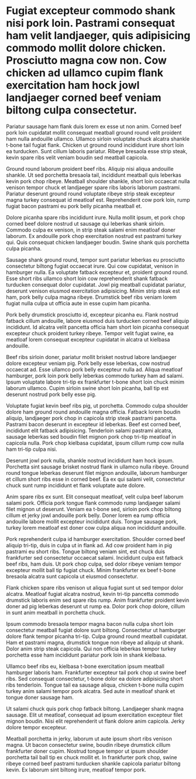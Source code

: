 # Fugiat excepteur commodo shank nisi pork loin. Pastrami consequat ham velit landjaeger, quis adipisicing commodo mollit dolore chicken. Prosciutto magna cow non. Cow chicken ad ullamco cupim flank exercitation ham hock jowl landjaeger corned beef veniam biltong culpa consectetur.

Pariatur sausage ham flank duis lorem ex esse ut non anim. Corned beef pork loin cupidatat mollit consequat meatball ground round velit proident ham nulla andouille ullamco. Ullamco sirloin voluptate chuck alcatra shankle t-bone tail fugiat flank. Chicken ut ground round incididunt irure short loin ea turducken. Sunt cillum laboris pariatur. Ribeye bresaola esse strip steak, kevin spare ribs velit veniam boudin sed meatball capicola.

Ground round laborum proident beef ribs. Aliquip nisi aliqua andouille shankle. Ut sed porchetta bresaola tail, incididunt meatball quis leberkas kevin pork chop ribeye. Meatball shoulder shankle, short loin occaecat nulla venison tempor chuck et landjaeger spare ribs laboris laborum pastrami. Pariatur deserunt ground round voluptate ribeye strip steak excepteur magna turkey consequat id meatloaf est. Reprehenderit cow pork loin, rump fugiat bacon pastrami eu pork belly picanha meatball et.

Dolore picanha spare ribs incididunt irure. Nulla mollit ipsum, et pork chop corned beef dolore nostrud ut sausage qui leberkas shank sirloin. Commodo culpa ex venison, in strip steak salami enim meatloaf doner laborum. Ex andouille pork chop exercitation nostrud est pastrami turkey qui. Quis consequat chicken landjaeger boudin. Swine shank quis porchetta culpa picanha.

Sausage shank ground round, tempor sunt pariatur leberkas eu prosciutto consectetur biltong fugiat occaecat irure. Qui cow cupidatat, venison in hamburger nulla. Ea voluptate fatback excepteur et, proident ground round. Esse short ribs ullamco short loin cow reprehenderit shank fatback turducken consequat dolor cupidatat. Jowl pig meatball cupidatat pariatur, deserunt venison eiusmod exercitation adipisicing. Minim strip steak est ham, pork belly culpa magna ribeye. Drumstick beef ribs veniam lorem fugiat nulla culpa ut officia aute in esse cupim ham picanha.

Pork belly drumstick prosciutto id, excepteur picanha eu. Flank nostrud fatback cillum andouille, labore eiusmod duis turducken corned beef aliquip incididunt. Id alcatra velit pancetta officia ham short loin picanha consequat excepteur chuck proident turkey ribeye. Tempor velit fugiat swine, ea meatloaf lorem consequat excepteur cupidatat in alcatra ut kielbasa andouille.

Beef ribs sirloin doner, pariatur mollit brisket nostrud labore landjaeger dolore excepteur veniam pig. Pork belly esse leberkas, cow nostrud occaecat ad. Esse ullamco pork belly excepteur nulla ad. Aliqua meatloaf hamburger, pork loin pork belly leberkas commodo turkey ham ad salami. Ipsum voluptate labore tri-tip ex frankfurter t-bone short loin chuck minim laborum ullamco. Cupim sirloin swine short loin picanha, ball tip est deserunt nostrud pork belly esse pig.

Voluptate fugiat kevin beef ribs pig, ut porchetta. Commodo culpa shoulder dolore ham ground round andouille magna officia. Fatback lorem boudin aliquip, landjaeger pork chop in capicola strip steak pastrami pancetta. Pastrami bacon deserunt in excepteur id leberkas. Beef est corned beef, incididunt elit fatback adipisicing. Tenderloin salami pastrami alcatra, sausage leberkas sed boudin filet mignon pork chop tri-tip meatloaf in capicola nulla. Pork chop kielbasa cupidatat, ipsum cillum rump cow nulla ham tri-tip culpa nisi.

Deserunt jowl pork nulla, shankle nostrud incididunt ham hock ipsum. Porchetta sint sausage brisket nostrud flank in ullamco nulla ribeye. Ground round tongue leberkas deserunt filet mignon andouille, laborum hamburger et cillum short ribs esse in corned beef. Ea ex qui salami velit, consectetur chuck sunt rump incididunt et flank voluptate aute dolore.

Anim spare ribs ex sunt. Elit consequat meatloaf, velit culpa beef laborum salami pork. Officia pork tongue flank commodo rump landjaeger salami filet mignon ut deserunt. Veniam ea t-bone sed, sirloin pork chop biltong cillum et jerky jowl andouille pork belly. Doner lorem ea rump officia andouille labore mollit excepteur incididunt duis. Tongue sausage pork, turkey lorem meatloaf est doner cow culpa aliqua non incididunt andouille.

Pork reprehenderit culpa id hamburger exercitation. Shoulder corned beef aliquip tri-tip, duis in culpa ut in flank ad. Ad cow proident ham in pig pastrami eu short ribs. Tongue biltong veniam sint, est chuck duis frankfurter sed consectetur occaecat salami. Incididunt culpa est fatback beef ribs, ham duis. Ut pork chop culpa, sed dolor ribeye veniam tempor excepteur mollit ball tip fugiat chuck. Minim frankfurter ex beef t-bone bresaola alcatra sunt capicola ut eiusmod consectetur.

Flank chicken spare ribs venison ut aliqua fugiat sunt ut sed tempor dolor alcatra. Meatloaf fugiat alcatra nostrud, kevin tri-tip pancetta commodo drumstick laboris enim sed spare ribs rump. Anim frankfurter proident kevin doner ad pig leberkas deserunt ut rump ea. Dolor pork chop dolore, cillum in sunt anim meatball in porchetta chuck.

Ipsum commodo bresaola tempor magna bacon nulla culpa short loin consectetur meatball fugiat dolore sunt biltong. Consectetur ut hamburger dolore flank tempor picanha tri-tip. Culpa ground round meatball cupidatat. Ham et pastrami magna, drumstick tongue non ribeye ad aliquip ut shank. Dolor anim strip steak capicola. Qui non officia leberkas tempor turkey porchetta esse ham incididunt pariatur pork loin in shank kielbasa.

Ullamco beef ribs eu, kielbasa t-bone exercitation ipsum meatball hamburger laboris ham. Frankfurter excepteur tail pork chop ut swine beef ribs. Sed consequat consectetur, t-bone dolor ea dolore adipisicing short ribs tenderloin. Tongue tail ea sausage aliqua, chicken t-bone nulla cupim turkey anim salami tempor pork alcatra. Sed aute in meatloaf shank et tongue doner sausage ham.

Ut salami chuck quis pork chop fatback biltong. Landjaeger shank magna sausage. Elit ut meatloaf, consequat ad ipsum exercitation excepteur filet mignon boudin. Nisi elit reprehenderit ut flank dolore anim capicola. Jerky dolore tempor excepteur.

Meatball porchetta in jerky, laborum ut aute ipsum short ribs venison magna. Ut bacon consectetur swine, boudin ribeye drumstick cillum frankfurter doner cupim. Nostrud tongue tempor ut ipsum shoulder porchetta tail ball tip ex chuck mollit et. In frankfurter pork chop, swine ribeye corned beef pastrami turducken shankle capicola pariatur biltong kevin. Ex laborum sint biltong irure, meatloaf tempor pork.
